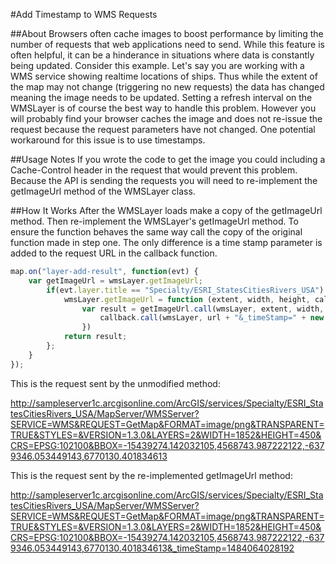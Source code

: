 #Add Timestamp to WMS Requests

##About
Browsers often cache images to boost performance by limiting the number of requests that web applications need to send. While this feature is often helpful, it can be a hinderance in situations where data is constantly being updated. Consider this example. Let's say you are working with a WMS service showing realtime locations of ships. Thus while the extent of the map may not change (triggering no new requests) the data has changed meaning the image needs to be updated. Setting a refresh interval on the WMSLayer is of course the best way to handle this problem. However you will probably find your browser caches the image and does not re-issue the request because the request parameters have not changed. One potential workaround for this issue is to use timestamps.

##Usage Notes
If you wrote the code to get the image you could including a Cache-Control header in the request that would prevent this problem. Because the API is sending the requests you will need to re-implement the getImageUrl method of the WMSLayer class.

##How It Works
After the WMSLayer loads make a copy of the getImageUrl method. Then re-implement the WMSLayer's getImageUrl method. To ensure the function behaves the same way call the copy of the original function made in step one. The only difference is a time stamp parameter is added to the request URL in the callback function.
```javascript
map.on("layer-add-result", function(evt) {
	var getImageUrl = wmsLayer.getImageUrl;
		if(evt.layer.title == "Specialty/ESRI_StatesCitiesRivers_USA") {
			wmsLayer.getImageUrl = function (extent, width, height, callback) {
				var result = getImageUrl.call(wmsLayer, extent, width, height, function(url) {
					callback.call(wmsLayer, url + "&_timeStamp=" + new Date().getTime() );
				})
			return result;
		};
	}
});
```

This is the request sent by the unmodified method:

http://sampleserver1c.arcgisonline.com/ArcGIS/services/Specialty/ESRI_StatesCitiesRivers_USA/MapServer/WMSServer?SERVICE=WMS&REQUEST=GetMap&FORMAT=image/png&TRANSPARENT=TRUE&STYLES=&VERSION=1.3.0&LAYERS=2&WIDTH=1852&HEIGHT=450&CRS=EPSG:102100&BBOX=-15439274.142032105,4568743.987222122,-6379346.053449143,6770130.401834613

This is the request sent by the re-implemented getImageUrl method:

http://sampleserver1c.arcgisonline.com/ArcGIS/services/Specialty/ESRI_StatesCitiesRivers_USA/MapServer/WMSServer?SERVICE=WMS&REQUEST=GetMap&FORMAT=image/png&TRANSPARENT=TRUE&STYLES=&VERSION=1.3.0&LAYERS=2&WIDTH=1852&HEIGHT=450&CRS=EPSG:102100&BBOX=-15439274.142032105,4568743.987222122,-6379346.053449143,6770130.401834613&_timeStamp=1484064028192
